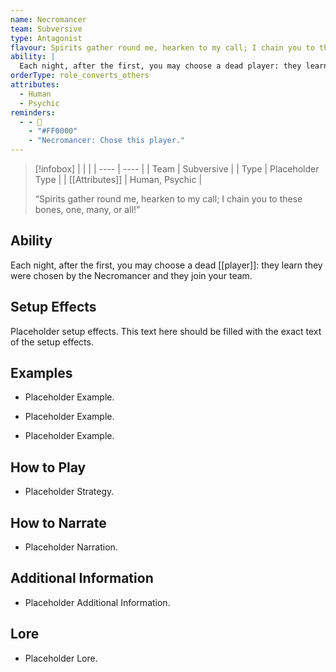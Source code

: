 ```yaml
---
name: Necromancer
team: Subversive
type: Antagonist
flavour: Spirits gather round me, hearken to my call; I chain you to these bones, one, many, or all!
ability: |
  Each night, after the first, you may choose a dead player: they learn they were chosen by the Necromancer and they join your team.
orderType: role_converts_others
attributes:
  - Human
  - Psychic
reminders:
  - - 🩻
    - "#FF0000"
    - "Necromancer: Chose this player."
---
```

> [!infobox]
> |  |  |
> | ---- | ---- |
> | Team | Subversive |
> | Type | Placeholder Type |
> | [[Attributes]] | Human, Psychic |
> 
>  “Spirits gather round me, hearken to my call; I chain you to these bones, one, many, or all!”

## Ability
Each night, after the first, you may choose a dead [[player]]: they learn they were chosen by the Necromancer and they join your team.

## Setup Effects
Placeholder setup effects. This text here should be filled with the exact text of the setup effects.

## Examples
- Placeholder Example.

- Placeholder Example.

- Placeholder Example.

## How to Play
- Placeholder Strategy.

## How to Narrate
- Placeholder Narration.

## Additional Information
- Placeholder Additional Information.

## Lore
- Placeholder Lore.